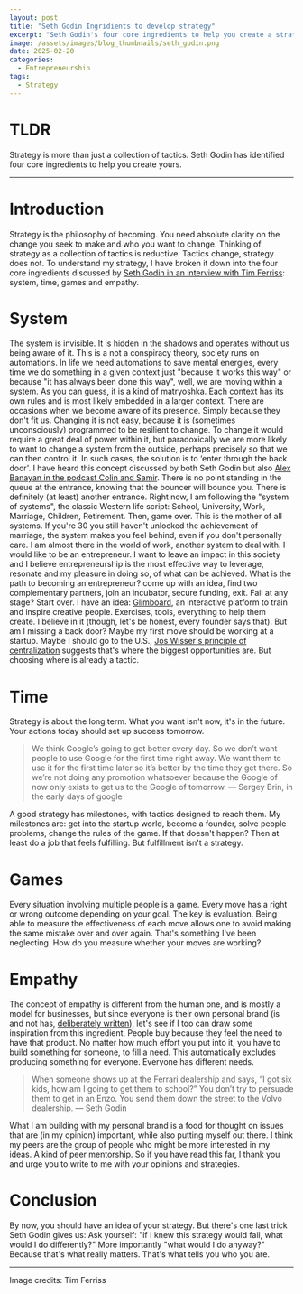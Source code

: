 ```yaml
---
layout: post
title: "Seth Godin Ingridients to develop strategy"
excerpt: "Seth Godin's four core ingredients to help you create a strategy.<br/>"
image: /assets/images/blog_thumbnails/seth_godin.png
date: 2025-02-20
categories: 
  - Entrepreneurship
tags:
  - Strategy
---
```


# TLDR
Strategy is more than just a collection of tactics. Seth Godin has identified four core ingredients to help you create yours.

---

# Introduction

Strategy is the philosophy of becoming. You need absolute clarity on the change you seek to make and who you want to change. Thinking of strategy as a collection of tactics is reductive. Tactics change, strategy does not. To understand my strategy, I have broken it down into the four core ingredients discussed by [Seth Godin in an interview with Tim Ferriss](https://www.youtube.com/watch?v=yhc1sM2NnQY): system, time, games and empathy.

# System

The system is invisible. It is hidden in the shadows and operates without us being aware of it. This is a not a conspiracy theory, society runs on automations. In life we need automations to save mental energies, every time we do something in a given context just "because it works this way" or because "it has always been done this way", well, we are moving within a system. As you can guess, it is a kind of matryoshka. Each context has its own rules and is most likely embedded in a larger context.
There are occasions when we become aware of its presence. Simply because they don't fit us. Changing it is not easy, because it is (sometimes unconsciously) programmed to be resilient to change. To change it would require a great deal of power within it, but paradoxically we are more likely to want to change a system from the outside, perhaps precisely so that we can then control it.
In such cases, the solution is to ‘enter through the back door'. I have heard this concept discussed by both Seth Godin but also [Alex Banayan in the podcast Colin and Samir](https://www.youtube.com/watch?v=JxkgaB4h9HM). There is no point standing in the queue at the entrance, knowing that the bouncer will bounce you. There is definitely (at least) another entrance.
Right now, I am following the "system of systems", the classic Western life script: School, University, Work, Marriage, Children, Retirement. Then, game over. This is the mother of all systems. If you're 30 you still haven't unlocked the achievement of marriage, the system makes you feel behind, even if you don't personally care. I am almost there in the world of work, another system to deal with. I would like to be an entrepreneur.
I want to leave an impact in this society and I believe entrepreneurship is the most effective way to leverage, resonate and my pleasure in doing so, of what can be achieved. What is the path to becoming an entrepreneur? come up with an idea, find two complementary partners, join an incubator, secure funding, exit. Fail at any stage? Start over.
I have an idea: [Glimboard](https://dariotortorici.github.io/projects/glimboard/), an interactive platform to train and inspire creative people. Exercises, tools, everything to help them create. I believe in it (though, let's be honest, every founder says that). But am I missing a back door? Maybe my first move should be working at a startup.
Maybe I should go to the U.S., [Jos Wisser's principle of centralization](https://josvisser.substack.com/p/wanna-career-move-to-the-center) suggests that's where the biggest opportunities are. But choosing where is already a tactic.

# Time

Strategy is about the long term. What you want isn't now, it's in the future. Your actions today should set up success tomorrow.

> We think Google’s going to get better every day. So we don’t want people to use Google for the first time right away. We want them to use it for the first time later so it’s better by the time they get there. So we’re not doing any promotion whatsoever because the Google of now only exists to get us to the Google of tomorrow.
> — Sergey Brin, in the early days of google

A good strategy has milestones, with tactics designed to reach them. My milestones are: get into the startup world, become a founder, solve people problems, change the rules of the game. If that doesn't happen? Then at least do a job that feels fulfilling. But fulfillment isn't a strategy.

# Games

Every situation involving multiple people is a game. Every move has a right or wrong outcome depending on your goal. The key is evaluation. Being able to measure the effectiveness of each move allows one to avoid making the same mistake over and over again. That's something I've been neglecting. How do you measure whether your moves are working?

# Empathy

The concept of empathy is different from the human one, and is mostly a model for businesses, but since everyone is their own personal brand (is and not has, [deliberately written](https://dariotortorici.github.io/posts/2024/04/personal-branding/)), let's see if I too can draw some inspiration from this ingredient.
People buy because they feel the need to have that product. No matter how much effort you put into it, you have to build something for someone, to fill a need. This automatically excludes producing something for everyone. Everyone has different needs.

> When someone shows up at the Ferrari dealership and says, “I got six kids, how am I going to get them to school?” You don’t try to persuade them to get in an Enzo. You send them down the street to the Volvo dealership.
> — Seth Godin

What I am building with my personal brand is a food for thought on issues that are (in my opinion) important, while also putting myself out there. I think my peers are the group of people who might be more interested in my ideas. A kind of peer mentorship. So if you have read this far, I thank you and urge you to write to me with your opinions and strategies.

# Conclusion

By now, you should have an idea of your strategy. But there's one last trick Seth Godin gives us: Ask yourself: "if I knew this strategy would fail, what would I do differently?" More importantly "what would I do anyway?"
Because that's what really matters. That's what tells you who you are.

---

Image credits: Tim Ferriss
